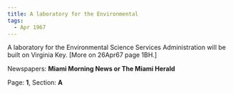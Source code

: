 ```yaml
---  
title: A laboratory for the Environmental  
tags:  
  - Apr 1967  
---  
```

  
A laboratory for the Environmental Science Services Administration will be built on Virginia Key. [More on 26Apr67 page 1BH.]  
  
Newspapers: **Miami Morning News or The Miami Herald**  
  
Page: **1**, Section: **A** 
